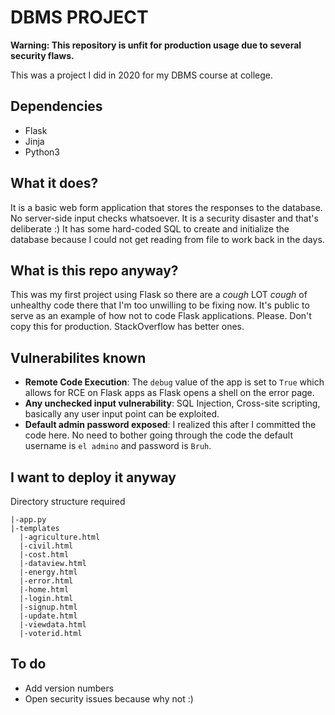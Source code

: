 # DBMS PROJECT #

**Warning: This repository is unfit for production usage due to several security flaws.**

This was a project I did in 2020 for my DBMS course at college.

## Dependencies ##
- Flask
- Jinja
- Python3

## What it does? ##

It is a basic web form application that stores the responses to the database. No server-side input checks whatsoever. It is a security disaster and that's deliberate :) It has some hard-coded SQL to create and initialize the database because I could not get reading from file to work back in the days.

## What is this repo anyway? ##

This was my first project using Flask so there are a *cough* LOT *cough* of unhealthy code there that I'm too unwilling to be fixing now. It's public to serve as an example of how not to code Flask applications. Please. Don't copy this for production. StackOverflow has better ones.


## Vulnerabilites known ##
- **Remote Code Execution**: The `debug` value of the app is set to `True` which allows for RCE on Flask apps as Flask opens a shell on the error page.
- **Any unchecked input vulnerability**: SQL Injection, Cross-site scripting, basically any user input point can be exploited.
- **Default admin password exposed**: I realized this after I committed the code here. No need to bother going through the code the default username is `el admino` and password is `Bruh`.

## I want to deploy it anyway ##

Directory structure required
```
|-app.py
|-templates
  |-agriculture.html
  |-civil.html
  |-cost.html
  |-dataview.html
  |-energy.html
  |-error.html
  |-home.html
  |-login.html
  |-signup.html
  |-update.html
  |-viewdata.html
  |-voterid.html
```
## To do ##
- Add version numbers
- Open security issues because why not :)
